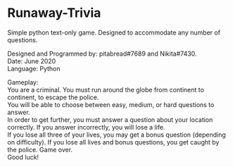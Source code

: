 # Runaway-Trivia
Simple python text-only game. Designed to accommodate any number of questions.  

Designed and Programmed by: pitabread#7689 and Nikita#7430.  
Date: June 2020  
Language: Python  

Gameplay:  
You are a criminal. You must run around the globe from continent to continent, to escape the police.   
You will be able to choose between easy, medium, or hard questions to answer.  
In order to get further, you must answer a question about your location correctly. If you answer incorrectly, you will lose a life.  
If you lose all three of your lives, you may get a bonus question (depending on difficulty). If you lose all lives and bonus questions, you get caught by the police. Game over.  
Good luck!  


